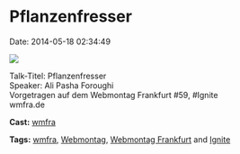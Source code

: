 Pflanzenfresser
===============

Date: 2014-05-18 02:34:49

[![](http://i.vimeocdn.com/video/475586837_200x150.jpg)](http://vimeo.com/95620027)

Talk-Titel: Pflanzenfresser\
Speaker: Ali Pasha Foroughi\
Vorgetragen auf dem Webmontag Frankfurt \#59, \#Ignite\
wmfra.de

**Cast:** [wmfra](http://vimeo.com/wmfra)

**Tags:** [wmfra](http://vimeo.com/tag:wmfra),
[Webmontag](http://vimeo.com/tag:Webmontag), [Webmontag
Frankfurt](http://vimeo.com/tag:Webmontag+Frankfurt) and
[Ignite](http://vimeo.com/tag:Ignite)
